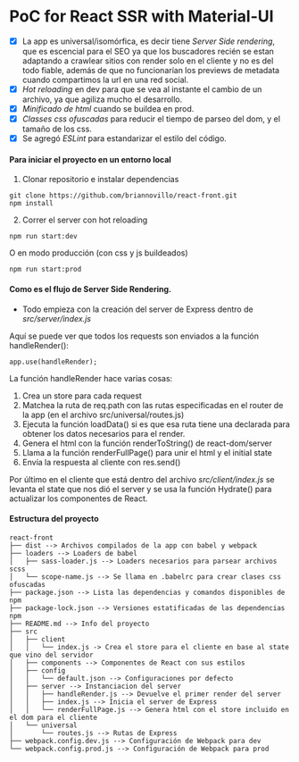 # PoC for React SSR with Material-UI

- [x] La app es universal/isomórfica, es decir tiene *Server Side rendering*, que es escencial para el SEO ya que los buscadores recién se estan adaptando a crawlear sitios con render solo en el cliente y no es del todo fiable, además de que no funcionarían los previews de metadata cuando compartimos la url en una red social.
- [x] *Hot reloading* en dev para que se vea al instante el cambio de un archivo, ya que agiliza mucho el desarrollo.
- [x] *Minificado de html* cuando se buildea en prod.
- [x] *Classes css ofuscadas* para reducir el tiempo de parseo del dom, y el tamaño de los css.
- [x] Se agregó *ESLint* para estandarizar el estilo del código.

#### Para iniciar el proyecto en un entorno local

1. Clonar repositorio e instalar dependencias
```
git clone https://github.com/briannovillo/react-front.git
npm install
```

2. Correr el server con hot reloading
```
npm run start:dev
```

O en modo producción (con css y js buildeados)
```
npm run start:prod
```

#### Como es el flujo de Server Side Rendering.

* Todo empieza con la creación del server de Express dentro de *src/server/index.js*

Aquí se puede ver que todos los requests son enviados a la función handleRender():
```
app.use(handleRender);
```

La función handleRender hace varias cosas:

1. Crea un store para cada request
2. Matchea la ruta de req.path con las rutas especificadas en el router de la app (en el archivo src/universal/routes.js)
3. Ejecuta la función loadData() si es que esa ruta tiene una declarada para obtener los datos necesarios para el render.
4. Genera el html con la función renderToString() de react-dom/server
5. Llama a la función renderFullPage() para unir el html y el initial state
6. Envía la respuesta al cliente con res.send()

Por último en el cliente que está dentro del archivo *src/client/index.js* se levanta el state que nos dió el server y se usa la función Hydrate() para actualizar los componentes de React.

#### Estructura del proyecto

```
react-front
├── dist --> Archivos compilados de la app con babel y webpack
├── loaders --> Loaders de babel
│   ├── sass-loader.js --> Loaders necesarios para parsear archivos scss
│   └── scope-name.js --> Se llama en .babelrc para crear clases css ofuscadas
├── package.json --> Lista las dependencias y comandos disponibles de npm
├── package-lock.json --> Versiones estatificadas de las dependencias npm
├── README.md --> Info del proyecto
├── src
│   ├── client
│   │   └── index.js -> Crea el store para el cliente en base al state que vino del servidor
│   ├── components --> Componentes de React con sus estilos
│   ├── config
│   │   └── default.json --> Configuraciones por defecto
│   ├── server --> Instanciacion del server
│   │   ├── handleRender.js --> Devuelve el primer render del server
│   │   ├── index.js --> Inicia el server de Express
│   │   └── renderFullPage.js --> Genera html con el store incluido en el dom para el cliente
│   └── universal
│       └── routes.js --> Rutas de Express
├── webpack.config.dev.js --> Configuración de Webpack para dev
└── webpack.config.prod.js --> Configuración de Webpack para prod
```
